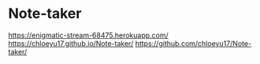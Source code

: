 # Note-taker

https://enigmatic-stream-68475.herokuapp.com/
https://chloeyu17.github.io/Note-taker/
https://github.com/chloeyu17/Note-taker/